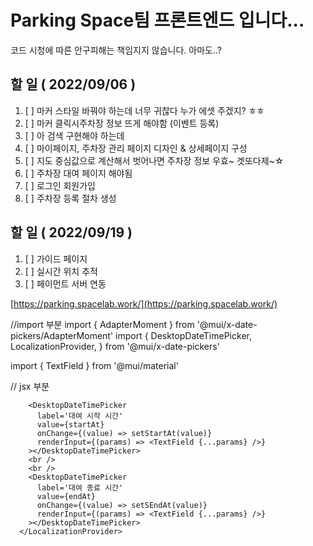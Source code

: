 # Parking Space팀 프론트엔드 입니다...

코드 시청에 따른 안구피해는 책임지지 않습니다. 아마도..?

## 할 일 ( 2022/09/06 )

1. [ ] 마커 스타일 바꿔야 하는데 너무 귀찮다 누가 에셋 주겠지? ㅎㅎ
2. [ ] 마커 클릭시주차장 정보 뜨게 해야함 (이벤트 등록)
3. [ ] 아 검색 구현해야 하는데
4. [ ] 마이페이지, 주차장 관리 페이지 디자인 & 상세페이지 구성
5. [ ] 지도 중심값으로 계산해서 벗어나면 주차장 정보 우효~ 겟또다제~☆
6. [ ] 주차장 대여 페이지 해야됨
7. [ ] 로그인 회원가입
8. [ ] 주차장 등록 절차 생성

## 할 일 ( 2022/09/19 )

1. [ ] 가이드 페이지
2. [ ] 실시간 위치 추적
3. [ ] 페이먼트 서버 연동

[https://parking.spacelab.work/](https://parking.spacelab.work/)

//import 부분
import { AdapterMoment } from '@mui/x-date-pickers/AdapterMoment'
import {
DesktopDateTimePicker,
LocalizationProvider,
} from '@mui/x-date-pickers'

import { TextField } from '@mui/material'

// jsx 부분
<LocalizationProvider dateAdapter={AdapterMoment}>
<br />

        <DesktopDateTimePicker
          label='대여 시작 시간'
          value={startAt}
          onChange={(value) => setStartAt(value)}
          renderInput={(params) => <TextField {...params} />}
        ></DesktopDateTimePicker>
        <br />
        <br />
        <DesktopDateTimePicker
          label='대여 종료 시간'
          value={endAt}
          onChange={(value) => setSEndAt(value)}
          renderInput={(params) => <TextField {...params} />}
        ></DesktopDateTimePicker>
      </LocalizationProvider>
